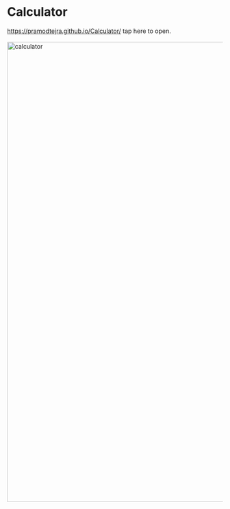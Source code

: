 # Calculator<br>

https://pramodtejra.github.io/Calculator/ tap here to open.
<br><br>
<img width="1073" alt="calculator" src="https://user-images.githubusercontent.com/99544644/189498128-6bab178b-c3d3-4be8-813f-152fccb35e85.png">
